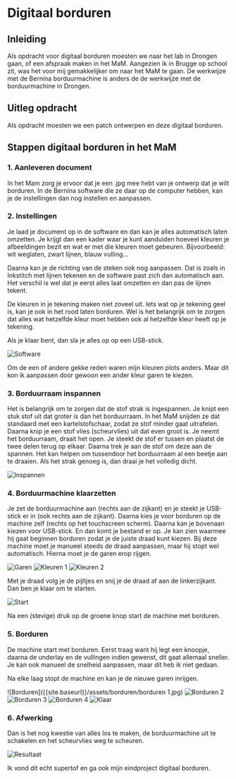 # Digitaal borduren

## Inleiding

Als opdracht voor digitaal borduren moesten we naar het lab in Drongen gaan, of een afspraak maken in het MaM. Aangezien ik in Brugge op school zit, was het voor mij gemakkelijker om naar het MaM te gaan. De werkwijze met de Bernina borduurmachine is anders de de werkwijze met de borduurmachine in Drongen.


## Uitleg opdracht

Als opdracht moesten we een patch ontwerpen en deze digitaal borduren.


## Stappen digitaal borduren in het MaM

### 1. Aanleveren document

In het Mam zorg je ervoor dat je een .jpg mee hebt van je ontwerp dat je wilt borduren. In de Bernina software die ze daar op de computer hebben, kan je de instellingen dan nog instellen en aanpassen.


### 2. Instellingen

Je laad je document op in de software en dan kan je alles automatisch laten omzetten. Je krijgt dan een kader waar je kunt aanduiden hoeveel kleuren je afbeeldingen bezit en wat er met die kleuren moet gebeuren.
Bijvoorbeeld: wit weglaten, zwart lijnen, blauw vulling...

Daarna kan je de richting van de steken ook nog aanpassen. Dat is zoals in Inkstitch met lijnen tekenen en de software past zich dan automatisch aan. Het verschil is wel dat je eerst alles laat omzetten en dan pas de lijnen tekent.

De kleuren in je tekening maken niet zoveel uit. Iets wat op je tekening geel is, kan je ook in het rood laten borduren. Wel is het belangrijk om te zorgen dat alles wat hetzelfde kleur moet hebben ook al hetzelfde kleur heeft op je tekening.

Als je klaar bent, dan sla je alles op op een USB-stick.

![Software]({{site.baseurl}}/assets/borduren/Design3.bmp)

Om de een of andere gekke reden waren mijn kleuren plots anders. Maar dit kon ik aanpassen door gewoon een ander kleur garen te kiezen.


### 3. Borduurraam inspannen

Het is belangrijk om te zorgen dat de stof strak is ingespannen. Je knipt een stuk stof uit dat groter is dan het borduurraam. In het MaM snijden ze dat standaard met een kartelstofschaar, zodat ze stof minder gaat uitrafelen. Daarna knip je een stof vlies (scheurvlies) uit dat even groot is.
Je neemt het borduurraam, draait het open. Je steekt de stof er tussen en plaatst de twee delen terug op elkaar. Daarna trek je aan de stof om deze aan de spannen. Het kan helpen om tussendoor het borduurraam al een beetje aan te draaien. Als het strak genoeg is, dan draai je het volledig dicht.

![Inspannen]({{site.baseurl}}/assets/borduren/inspannen.jpg)


### 4. Borduurmachine klaarzetten

Je zet de borduurmachine aan (rechts aan de zijkant) en je steekt je USB-stick er in (ook rechts aan de zijkant). Daarna kies je voor borduren op de machine zelf (rechts op het touchscreen scherm). Daarna kan je bovenaan kiezen voor USB-stick. En dan komt je bestand er op. Je kan zien waarmee hij gaat beginnen borduren zodat je de juiste draad kunt kiezen. Bij deze machine moet je manueel steeds de draad aanpassen, maar hij stopt wel automatisch.
Hierna moet je de garen erop rijgen.

![Garen]({{site.baseurl}}/assets/borduren/garen.jpg)
![Kleuren 1]({{site.baseurl}}/assets/borduren/garen2.jpg)
![Kleuren 2]({{site.baseurl}}/assets/borduren/garen3.jpg)

Met je draad volg je de pijltjes en snij je de draad af aan de linkerzijkant. Dan ben je klaar om te starten.

![Start]({{site.baseurl}}/assets/borduren/start.jpg)

Na een (stevige) druk op de groene knop start de machine met borduren. 


### 5. Borduren

De machine start met borduren. Eerst traag want hij legt een knoopje, daarna de underlay en de vullingen indien gewenst, dit gaat allemaal sneller. Je kan ook manueel de snelheid aanpassen, maar dit heb ik niet gedaan. 

Na elke laag stopt de machine en kan je de nieuwe garen inrijgen. 

![Borduren]({{site.baseurl}}/assets/borduren/borduren 1.jpg)
![Borduren 2]({{site.baseurl}}/assets/borduren/b.jpg)
![Borduren 3]({{site.baseurl}}/assets/borduren/a.jpg)
![Borduren 4]({{site.baseurl}}/assets/borduren/borduren2.jpg)
![Klaar]({{site.baseurl}}/assets/borduren/klaar.jpg)


### 6. Afwerking

Dan is het nog kwestie van alles los te maken, de borduurmachine uit te schakelen en het scheurvlies weg te scheuren.

![Resultaat]({{site.baseurl}}/assets/borduren/resultaat.jpg)

Ik vond dit echt supertof en ga ook mijn eindproject digitaal borduren.












